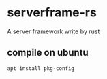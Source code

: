 # serverframe-rs

[comment]: <> ([简体中文]&#40;README_cn.md&#41;)

A server framework write by rust

## compile on ubuntu

```shell
apt install pkg-config
```